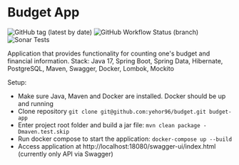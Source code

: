 # Budget App

![GitHub tag (latest by date)](https://img.shields.io/github/v/tag/yehor96/budget?label=version&style=plastic)
![GitHub Workflow Status (branch)](https://img.shields.io/github/actions/workflow/status/yehor96/budget/build.yml?branch=master&style=plastic)
![Sonar Tests](https://img.shields.io/sonar/tests/yehor96_budget/master?compact_message&server=https%3A%2F%2Fsonarcloud.io&style=plastic)

Application that provides functionality for counting one's budget and financial information.
Stack: Java 17, Spring Boot, Spring Data, Hibernate, PostgreSQL, Maven, Swagger, Docker, Lombok, Mockito

Setup:
- Make sure Java, Maven and Docker are installed. Docker should be up and running
- Clone repository 
 `git clone git@github.com:yehor96/budget.git budget-app`
- Enter project root folder and build a jar file:
 `mvn clean package -Dmaven.test.skip`
- Run docker compose to start the application:
 `docker-compose up --build`
- Access application at http://localhost:18080/swagger-ui/index.html (currently only API via Swagger)